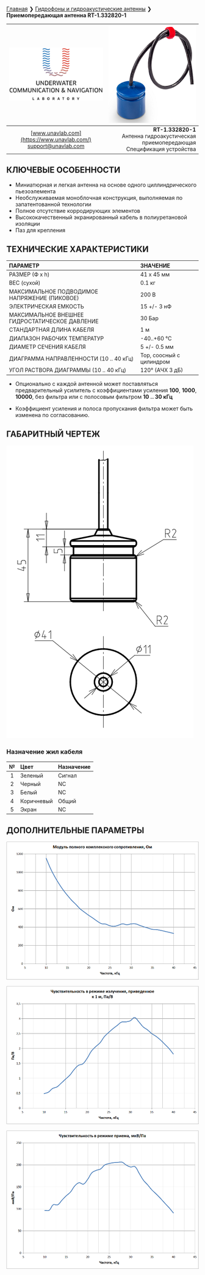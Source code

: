 [Главная](/README_RU) ❯ [Гидрофоны и гидроакустические антенны](/underwater_acoustic_antennas_ru.md) ❯ **Приемопередающая антенна RT-1.332820-1**

<div style="page-break-after: always;"></div>

| ![logo](/documentation/sm_logo.png) | ![logo](/documentation/RT_1_332820_1.png) |
| :---: | ---: |
| [www.unavlab.com](https://www.unavlab.com/) <br/> [support@unavlab.com](mailto:support@unavlab.com) | **RT-1.332820-1** <br/> Антенна гидроакустическая приемопередающая <br/> Спецификация устройства |

## КЛЮЧЕВЫЕ ОСОБЕННОСТИ

* Миниатюрная и легкая антенна на основе одного циллиндрического пьезоэлемента
* Необслуживаемая моноблочная конструкция, выполняемая по запатентованной технологии
* Полное отсутствие корродирующих элементов
* Высококачественный экранированный кабель в полиуретановой изоляции
* Паз для крепления

## ТЕХНИЧЕСКИЕ ХАРАКТЕРИСТИКИ

| ПАРАМЕТР | ЗНАЧЕНИЕ |
| :--- | :--- |
| РАЗМЕР (Ф х h) | 41 x 45 мм |
| ВЕС (сухой) | 0.1 кг |
| МАКСИМАЛЬНОЕ ПОДВОДИМОЕ НАПРЯЖЕНИЕ (ПИКОВОЕ) | 200 В |
| ЭЛЕКТРИЧЕСКАЯ ЕМКОСТЬ | 15 +/- 3 нФ |
| МАКСИМАЛЬНОЕ ВНЕШНЕЕ ГИДРОСТАТИЧЕСКОЕ ДАВЛЕНИЕ | 30 Бар |
| СТАНДАРТНАЯ ДЛИНА КАБЕЛЯ | 1 м |
| ДИАПАЗОН РАБОЧИХ ТЕМПЕРАТУР | -40..+60 °С |
| ДИАМЕТР СЕЧЕНИЯ КАБЕЛЯ | 5 +/- 0.5 мм |
| ДИАГРАММА НАПРАВЛЕННОСТИ (10 .. 40 кГц) | Тор, соосный с цилиндром |
| УГОЛ РАСТВОРА ДИАГРАММЫ (10 .. 40 кГц) | 120° (АЧХ 3 дБ) |

* Опционально с каждой антенной может поставляться предварительный усилитель с коэффициентами усиления **100**, **1000**, 
**10000**, без фильтра или с полосовым фильтром **10 .. 30 кГц**

* Коэффициент усиления и полоса пропускания фильтра может быть изменена по согласованию.

<div style="page-break-after: always;"></div>

## ГАБАРИТНЫЙ ЧЕРТЕЖ

![RT_1_332820_1_drawings](/documentation/RT_1_332820_1_drawings.png)

### Назначение жил кабеля

| № | Цвет | Назначение |
| :---: | :--- | :--- |
| 1 | Зеленый | Сигнал |
| 2 | Черный | NC |
| 3 | Белый | NC |
| 4 | Коричневый | Общий |
| 5 | Экран | NC |

<div style="page-break-after: always;"></div>

## ДОПОЛНИТЕЛЬНЫЕ ПАРАМЕТРЫ

![RT_1_332820_1_impedance](/documentation/RT_1_332820_1_ru_impedance.png)

<div style="page-break-after: always;"></div>

![RT_1_332820_1_tx_sensitivity](/documentation/RT_1_332820_1_ru_tx_sensitivity.png)

<div style="page-break-after: always;"></div>

![RT_1_332820_1_rx_sensitivity](/documentation/RT_1_332820_1_ru_rx_sensitivity.png)

<div style="page-break-after: always;"></div>
